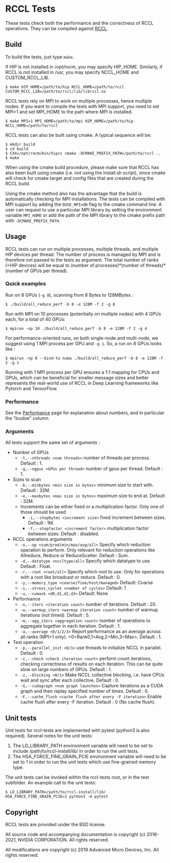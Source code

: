 # RCCL Tests

These tests check both the performance and the correctness of RCCL operations. They can be compiled against [RCCL](https://github.com/ROCmSoftwarePlatform/rccl).

## Build

To build the tests, just type `make`.

If HIP is not installed in /opt/rocm, you may specify HIP\_HOME. Similarly, if RCCL is not installed in /usr, you may specify NCCL\_HOME and CUSTOM\_RCCL\_LIB.

```shell
$ make HIP_HOME=/path/to/hip NCCL_HOME=/path/to/rccl CUSTOM_RCCL_LIB=/path/to/rccl/lib/librccl.so
```

RCCL tests rely on MPI to work on multiple processes, hence multiple nodes. If you want to compile the tests with MPI support, you need to set MPI=1 and set MPI\_HOME to the path where MPI is installed.

```shell
$ make MPI=1 MPI_HOME=/path/to/mpi HIP_HOME=/path/to/hip NCCL_HOME=/path/to/rccl
```

RCCL tests can also be built using cmake. A typical sequence will be:

```shell
$ mkdir build
$ cd build
$ CXX=/opt/rocm/bin/hipcc cmake -DCMAKE_PREFIX_PATH=/path/to/rccl ..
$ make
```

When using the cmake build procedure, please make sure that RCCL has also been built using cmake (i.e. not using the install.sh script), since cmake will check
for cmake target and config files that are created during the RCCL build.

Using the cmake method also has the advantage that the build is automatically checking for MPI installations. The tests can be compiled with MPI support by adding the `DUSE_MPI=ON` flag to the cmake command line. A user can request to use a particular MPI library by setting the environment variable `MPI_HOME` or add the path of the MPI library to the cmake prefix path with `-DCMAKE_PREFIX_PATH`.


## Usage

RCCL tests can run on multiple processes, multiple threads, and multiple HIP devices per thread. The number of process is managed by MPI and is therefore not passed to the tests as argument. The total number of ranks (=HIP devices) will be equal to (number of processes)\*(number of threads)\*(number of GPUs per thread).

### Quick examples

Run on 8 GPUs (`-g 8`), scanning from 8 Bytes to 128MBytes :
```shell
$ ./build/all_reduce_perf -b 8 -e 128M -f 2 -g 8
```

Run with MPI on 10 processes (potentially on multiple nodes) with 4 GPUs each, for a total of 40 GPUs:
```shell
$ mpirun -np 10 ./build/all_reduce_perf -b 8 -e 128M -f 2 -g 4
```

For performance-oriented runs, on both single-node and multi-node, we suggest using 1 MPI process per GPU and `-g 1`. So, a run on 8 GPUs looks like :
```shell
$ mpirun -np 8 --bind-to numa ./build/all_reduce_perf -b 8 -e 128M -f 2 -g 1
```
Running with 1 MPI process per GPU ensures a 1:1 mapping for CPUs and GPUs, which can be beneficial for smaller message sizes and better represents the real-world use of RCCL in Deep Learning frameworks like Pytorch and TensorFlow.

### Performance

See the [Performance](doc/PERFORMANCE.md) page for explanation about numbers, and in particular the "busbw" column.

### Arguments

All tests support the same set of arguments :

* Number of GPUs
  * `-t,--nthreads <num threads>` number of threads per process. Default : 1.
  * `-g,--ngpus <GPUs per thread>` number of gpus per thread. Default : 1.
* Sizes to scan
  * `-b,--minbytes <min size in bytes>` minimum size to start with. Default : 32M.
  * `-e,--maxbytes <max size in bytes>` maximum size to end at. Default : 32M.
  * Increments can be either fixed or a multiplication factor. Only one of those should be used
    * `-i,--stepbytes <increment size>` fixed increment between sizes. Default : 1M.
    * `-f,--stepfactor <increment factor>` multiplication factor between sizes. Default : disabled.
* RCCL operations arguments
  * `-o,--op <sum/prod/min/max/avg/all>` Specify which reduction operation to perform. Only relevant for reduction operations like Allreduce, Reduce or ReduceScatter. Default : Sum.
  * `-d,--datatype <nccltype/all>` Specify which datatype to use. Default : Float.
  * `-r,--root <root/all>` Specify which root to use. Only for operations with a root like broadcast or reduce. Default : 0.
  * `-y,--memory_type <coarse/fine/host/managed>` Default: Coarse
  * `-s,--stress_cycles <number of cycles>` Default: 1
  * `-u,--cumask <d0,d1,d2,d3>` Default: None
* Performance
  * `-n,--iters <iteration count>` number of iterations. Default : 20.
  * `-w,--warmup_iters <warmup iteration count>` number of warmup iterations (not timed). Default : 5.
  * `-m,--agg_iters <aggregation count>` number of operations to aggregate together in each iteration. Default : 1.
  * `-a,--average <0/1/2/3>` Report performance as an average across all ranks (MPI=1 only). <0=Rank0,1=Avg,2=Min,3=Max>. Default : 1.
* Test operation
  * `-p,--parallel_init <0/1>` use threads to initialize NCCL in parallel. Default : 0.
  * `-c,--check <check iteration count>` perform count iterations, checking correctness of results on each iteration. This can be quite slow on large numbers of GPUs. Default : 1.
  * `-z,--blocking <0/1>` Make NCCL collective blocking, i.e. have CPUs wait and sync after each collective. Default : 0.
  * `-G,--cudagraph <num graph launches>` Capture iterations as a CUDA graph and then replay specified number of times. Default : 0.
  * `-F,--cache_flush <cache flush after every -F iteration>` Enable cache flush after every -F iteration. Default : 0 (No cache flush).

## Unit tests

Unit tests for rccl-tests are implemented with pytest (python3 is also required).  Several notes for the unit tests:

1. The LD_LIBRARY_PATH environment variable will need to be set to include /path/to/rccl-install/lib/ in order to run the unit tests.
2. The HSA_FORCE_FINE_GRAIN_PCIE environment variable will need to be set to 1 in order to run the unit tests which use fine-grained memory type.

The unit tests can be invoked within the rccl-tests root, or in the test subfolder.  An example call to the unit tests:
```shell
$ LD_LIBRARY_PATH=/path/to/rccl-install/lib/ HSA_FORCE_FINE_GRAIN_PCIE=1 python3 -m pytest
```

## Copyright

RCCL tests are provided under the BSD license.

All source code and accompanying documentation is copyright (c) 2016-2021, NVIDIA CORPORATION. All rights reserved.

All modifications are copyright (c) 2019 Advanced Micro Devices, Inc. All rights reserved.

